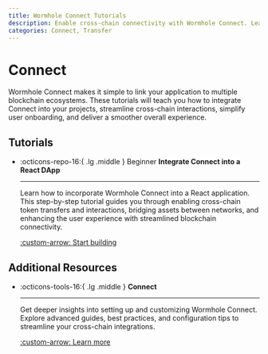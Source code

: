 ```yaml
---
title: Wormhole Connect Tutorials
description: Enable cross-chain connectivity with Wormhole Connect. Learn integration and simplify user experiences across multiple blockchains.
categories: Connect, Transfer
---
```


# Connect

Wormhole Connect makes it simple to link your application to multiple blockchain ecosystems. These tutorials will teach you how to integrate Connect into your projects, streamline cross-chain interactions, simplify user onboarding, and deliver a smoother overall experience.

## Tutorials

<div class="grid cards" markdown>

-   :octicons-repo-16:{ .lg .middle } <span class="badge beginner">Beginner</span>  **Integrate Connect into a React DApp**

    ---

    Learn how to incorporate Wormhole Connect into a React application. This step-by-step tutorial guides you through enabling cross-chain token transfers and interactions, bridging assets between networks, and enhancing the user experience with streamlined blockchain connectivity.

    [:custom-arrow: Start building](/docs/tutorials/connect/react-dapp/)

</div>

## Additional Resources

<div class="grid cards" markdown>

-   :octicons-tools-16:{ .lg .middle } **Connect**

    ---

    Get deeper insights into setting up and customizing Wormhole Connect. Explore advanced guides, best practices, and configuration tips to streamline your cross-chain integrations.

    [:custom-arrow: Learn more](/docs/build/transfers/connect/)

</div>